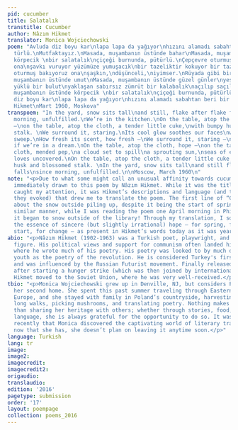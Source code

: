 ```yaml
---
pid: cucumber
title: Salatalık
transtitle: Cucumber
author: Nâzım Hikmet
translator: Monica Wojciechowski
poem: "Avluda diz boyu kar\nlapa lapa da yağıyor\nhızını alamadı sabahtan beri bir
  türlü.\nMutfaktayız.\nMasada, muşambanın üstünde bahar\nMasada, muşambanın üstünde
  körpecik \nbir salatalık\nçiçeği burnunda, pütürlü.\nÇepçevre oturmuş bakıyoruz
  ona\nşavkı vuruyor yüzümüze yumuşacık\nbir tazeliktir kokuyor bir tazelik.\nÇepçevre
  oturmuş bakıyoruz ona\nşaşkın,\ndüşünceli,\niyimser.\nRüyada gibi bir halimiz var.\n\nMasada,
  muşambanın üstünde umut\nMasada, muşambanın üstünde güzel günler\nyeşil bir güneşle
  yüklü bir bulut\nyaklaşan sabırsız zümrüt bir kalabalık\naçılıp saçılacak sevdalar\nmasada,
  muşambanın üstünde körpecik \nbir salatalık\nçiçeği burnunda, pütürlü.\n\nAvluda
  diz boyu kar\nlapa lapa da yağıyor\nhızını alamadı sabahtan beri bir türlü.\n\nNâzım
  Hikmet\nMart 1960, Moskova"
transpoem: "In the yard, snow sits tall\nand still, flake after flake falls\nsince
  morning, unfulfilled.\nWe’re in the kitchen.\nOn the table, atop the cloth, spring
  —\non the table, atop the cloth, a tender little cuke,\nwith bumpy husk and blossomed
  stalk. \nWe surround it, staring.\nIts cool glow soothes our faces\nwith a satin
  sweep.\nHow fresh its scent, how fresh —\nWe surround it, staring —\nbaffled\npensive\nlight\nas
  if we’re in a dream.\nOn the table, atop the cloth, hope —\non the table, atop the
  cloth, mended pep,\na cloud set to spill\na sprouting sun,\nseas of eager seeds\nnearby,\nblooming
  loves uncovered.\nOn the table, atop the cloth, a tender little cuke,\nwith bumpy
  husk and blossomed stalk. \nIn the yard, snow sits tall\nand still flake after flake
  falls\nsince morning, unfulfilled.\n\nMoscow, March 1960\n"
note: "<p>Due to what some might call an unusual affinity towards cucumbers, I was
  immediately drawn to this poem by Nâzım Hikmet. While it was the title that initially
  caught my attention, it was Hikmet’s descriptions and language (and the feelings
  they evoked) that drew me to translate the poem. The first line of “Cucumber” talks
  about the snow outside piling up, despite it being the start of spring. In a conspicuously
  similar manner, while I was reading the poem one April morning in Philadelphia,
  it began to snow outside of the library! Through my translation, I sought to replicate
  the essence of sincere (but slightly irrational) hope — for spring, for a fresh
  start, for change — as present in Hikmet’s words today as it was years ago.</p>"
abio: "<p>Nâzım Hikmet (1902-1963) was a Turkish poet, playwright, and revolutionary
  figure. His political views and support for communism often landed him in jail,
  where he wrote much of his poetry. His poetry was looked to by much of Turkey’s
  youth as the poetry of the revolution. He is considered Turkey's first modern poet
  and was influenced by the Russian Futurist movement. Finally released from jail
  after starting a hunger strike (which was then joined by international figures),
  Hikmet moved to the Soviet Union, where he was very well-received.</p>"
tbio: "<p>Monica Wojciechowski grew up in Denville, NJ, but considers Poland to be
  her second home. She spent this past summer traveling through Eastern and Central
  Europe, and she stayed with family in Poland’s countryside, harvesting fruit, taking
  long walks, picking mushrooms, and translating poetry. Nothing makes Monica happier
  than sharing her heritage with others; whether through stories, food, music, or
  language, she is always grateful for the opportunity to do so. It was not until
  recently that Monica discovered the captivating world of literary translation, but
  now that she has, she doesn’t plan on leaving it anytime soon.</p>"
language: Turkish
lang: tr
image:
image2:
imagecredit:
imagecredit2:
origaudio:
translaudio:
edition: '2016'
pagetype: submission
order: '17'
layout: poempage
collection: poems_2016
---
```

